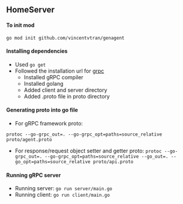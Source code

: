## HomeServer

#### To init mod
```go mod init github.com/vincentvtran/genagent```

#### Installing dependencies
- Used ```go get```
- Followed the installation url for [grpc](https://grpc.io/docs/languages/go/quickstart/)
    - Installed gRPC compiler
    - Installed golang
    - Added client and server directory
    - Added .proto file in proto directory

#### Generating proto into go file
- For gRPC framework proto: 
```
protoc --go-grpc_out=. --go-grpc_opt=paths=source_relative proto/agent.proto
```
- For response/request object setter and getter proto: ```protoc --go-grpc_out=. --go-grpc_opt=paths=source_relative --go_out=. --go_opt=paths=source_relative proto/api.proto```


#### Running gRPC server
- Running server: ```go run server/main.go```
- Running client: ```go run client/main.go```